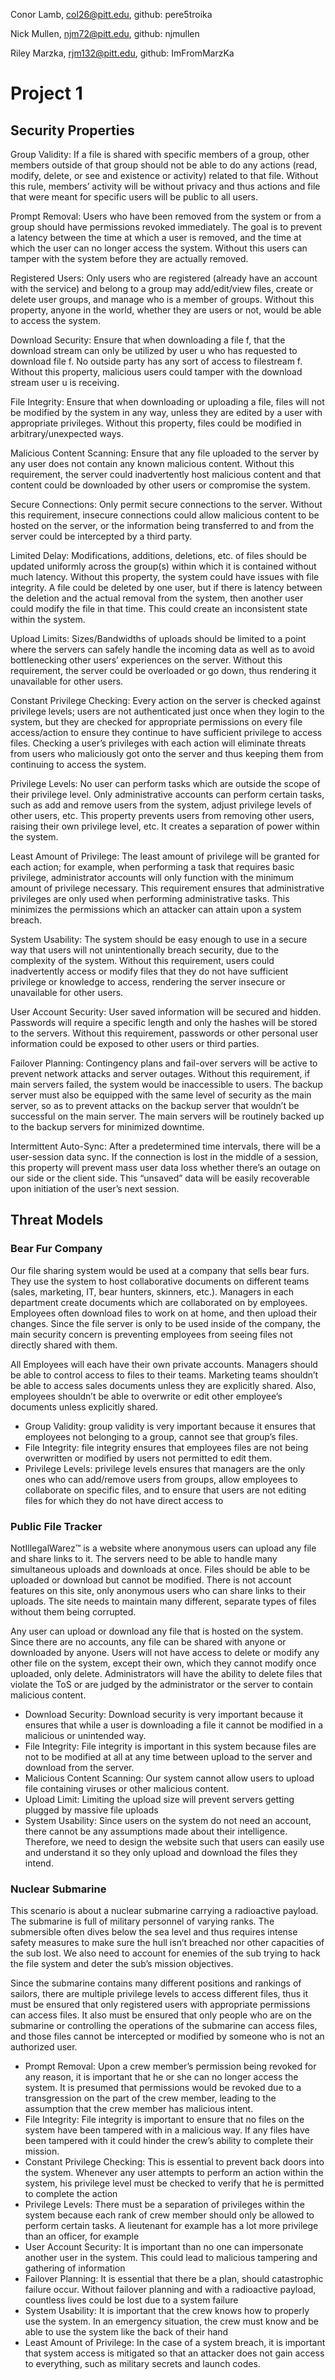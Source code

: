 Conor Lamb, col26@pitt.edu, github: pere5troika

Nick Mullen, njm72@pitt.edu, github: njmullen

Riley Marzka, rjm132@pitt.edu, github: ImFromMarzKa



# Project 1


## Security Properties


Group Validity: If a file is shared with specific members of a group, other members outside of that group should not be able to do any actions (read, modify, delete, or see and existence or activity) related to that file. Without this rule, members’ activity will be without privacy and thus actions and file that were meant for specific users will be public to all users. 


Prompt Removal: Users who have been removed from the system or from a group should have permissions revoked immediately. The goal is to prevent a latency between the time at which a user is removed, and the time at which the user can no longer access the system. Without this users can tamper with the system before they are actually removed.


Registered Users: Only users who are registered (already have an account with the service) and belong to a group may add/edit/view files, create or delete user groups, and manage who is a member of groups. Without this property, anyone in the world, whether they are users or not, would be able to access the system.


Download Security: Ensure that when downloading a file f, that the download stream can only be utilized by user u who has requested to download file f. No outside party has any sort of access to filestream f. Without this property, malicious users could tamper with the download stream user u is receiving.


File Integrity: Ensure that when downloading or uploading a file, files will not be modified by the system in any way, unless they are edited by a user with appropriate privileges. Without this property, files could be modified in arbitrary/unexpected ways. 


Malicious Content Scanning: Ensure that any file uploaded to the server by any user does not contain any known malicious content. Without this requirement, the server could inadvertently host malicious content and that content could be downloaded by other users or compromise the system.


Secure Connections: Only permit secure connections to the server. Without this requirement, insecure connections could allow malicious content to be hosted on the server, or the information being transferred to and from the server could be intercepted by a third party.


Limited Delay: Modifications, additions, deletions, etc. of files should be updated uniformly across the group(s) within which it is contained without much latency. Without this property, the system could have issues with file integrity. A file could be deleted by one user, but if there is latency between the deletion and the actual removal from the system, then another user could modify the file in that time. This could create an inconsistent state within the system.


Upload Limits: Sizes/Bandwidths of uploads should be limited to a point where the servers can safely handle the incoming data as well as to avoid bottlenecking other users’ experiences on the server. Without this requirement, the server could be overloaded or go down, thus rendering it unavailable for other users. 


Constant Privilege Checking: Every action on the server is checked against privilege levels; users are not authenticated just once when they login to the system, but they are checked for appropriate permissions on every file access/action to ensure they continue to have sufficient privilege to access files. Checking a user’s privileges with each action will eliminate threats from users who maliciously got onto the server and thus keeping them from continuing to access the system.


Privilege Levels: No user can perform tasks which are outside the scope of their privilege level. Only administrative accounts can perform certain tasks, such as add and remove users from the system, adjust privilege levels of other users, etc. This property prevents users from removing other users, raising their own privilege level, etc. It creates a separation of power within the system.


Least Amount of Privilege: The least amount of privilege will be granted for each action; for example, when performing a task that requires basic privilege, administrator accounts will only function with the minimum amount of privilege necessary. This requirement ensures that administrative privileges are only used when performing administrative tasks. This minimizes the permissions which an attacker can attain upon a system breach.


System Usability: The system should be easy enough to use in a secure way that users will not unintentionally breach security, due to the complexity of the system. Without this requirement, users could inadvertently access or modify files that they do not have sufficient privilege or knowledge to access, rendering the server insecure or unavailable for other users.


User Account Security: User saved information will be secured and hidden. Passwords will require a specific length and only the hashes will be stored to the servers. Without this requirement, passwords or other personal user information could be exposed to other users or third parties.


Failover Planning: Contingency plans and fail-over servers will be active to prevent network attacks and server outages. Without this requirement, if main servers failed, the system would be inaccessible to users. The backup server must also be equipped with the same level of security as the main server, so as to prevent attacks on the backup server that wouldn’t be successful on the main server. The main servers will be routinely backed up to the backup servers for minimized downtime.


Intermittent Auto-Sync: After a predetermined time intervals, there will be a user-session data sync. If the connection is lost in the middle of a session, this property will prevent mass user data loss whether there’s an outage on our side or the client side. This “unsaved” data will be easily recoverable upon initiation of the user’s next session.


## Threat Models


### Bear Fur Company


Our file sharing system would be used at a company that sells bear furs. They use the system to host collaborative documents on different teams (sales, marketing, IT, bear hunters, skinners, etc.). Managers in each department create documents which are collaborated on by employees. Employees often download files to work on at home, and then upload their changes. Since the file server is only to be used inside of the company, the main security concern is preventing employees from seeing files not directly shared with them. 


All Employees will each have their own private accounts. Managers should be able to control access to files to their teams. Marketing teams shouldn’t be able to access sales documents unless they are explicitly shared. Also, employees shouldn’t be able to overwrite or edit other employee’s documents unless explicitly shared.


- Group Validity: group validity is very important because it ensures that employees not belonging to a group, cannot see that group’s files.
- File Integrity: file integrity ensures that employees files are not being overwritten or modified by users not permitted to edit them.
- Privilege Levels: privilege levels ensures that managers are the only ones who can add/remove users from groups, allow employees to collaborate on specific files, and to ensure that users are not editing files for which they do not have direct access to


### Public File Tracker


NotIllegalWarez™ is a website where anonymous users can upload any file and share links to it. The servers need to be able to handle many simultaneous uploads and downloads at once. Files should be able to be uploaded or download but cannot be modified. There is not account features on this site, only anonymous users who can share links to their uploads. The site needs to maintain many different, separate types of files without them being corrupted.


Any user can upload or download any file that is hosted on the system. Since there are no accounts, any file can be shared with anyone or downloaded by anyone. Users will not have access to delete or modify any other file on the system, except their own, which they cannot modify once uploaded, only delete. Administrators will have the ability to delete files that violate the ToS or are judged by the administrator or the server to contain malicious content. 


- Download Security: Download security is very important because it ensures that while a user is downloading a file it cannot be modified in a malicious or unintended way. 
- File Integrity: File integrity is important in this system because files are not to be modified at all at any time between upload to the server and download from the server.
- Malicious Content Scanning: Our system cannot allow users to upload file containing viruses or other malicious content. 
- Upload Limit: Limiting the upload size will prevent servers getting plugged by massive file uploads
- System Usability: Since users on the system do not need an account, there cannot be any assumptions made about their intelligence. Therefore, we need to design the website such that users can easily use and understand it so they only upload and download the files they intend. 


### Nuclear Submarine


This scenario is about a nuclear submarine carrying a radioactive payload. The submarine is full of military personnel of varying ranks. The submersible often dives below the sea level and thus requires intense safety measures to make sure the hull isn’t breached nor other capacities of the sub lost. We also need to account for enemies of the sub trying to hack the file system and deter the sub’s mission objectives.


Since the submarine contains many different positions and rankings of sailors, there are multiple privilege levels to access different files, thus it must be ensured that only registered users with appropriate permissions can access files. It also must be ensured that only people who are on the submarine or controlling the operations of the submarine can access files, and those files cannot be intercepted or modified by someone who is not an authorized user.


- Prompt Removal: Upon a crew member’s permission being revoked for any reason, it is important that he or she can no longer access the system. It is presumed that permissions would be revoked due to a transgression on the part of the crew member, leading to the assumption that the crew member has malicious intent.
- File Integrity: File integrity is important to ensure that no files on the system have been tampered with in a malicious way. If any files have been tampered with it could hinder the crew’s ability to complete their mission. 
- Constant Privilege Checking: This is essential to prevent back doors into the system. Whenever any user attempts to perform an action within the system, his privilege level must be checked to verify that he is permitted to complete the action
- Privilege Levels: There must be a separation of privileges within the system because each rank of crew member should only be allowed to perform certain tasks. A lieutenant for example has a lot more privilege than an officer, for example
- User Account Security: It is important than no one can impersonate another user in the system. This could lead to malicious tampering and gathering of information
- Failover Planning: It is essential that there be a plan, should catastrophic failure occur. Without failover planning and with a radioactive payload, countless lives could be lost due to a system failure
- System Usability: It is important that the crew knows how to properly use the system. In an emergency situation, the crew must know and be able to use the system like the back of their hand
- Least Amount of Privilege: In the case of a system breach, it is important that system access is mitigated so that an attacker does not gain access to everything, such as military secrets and launch codes.
